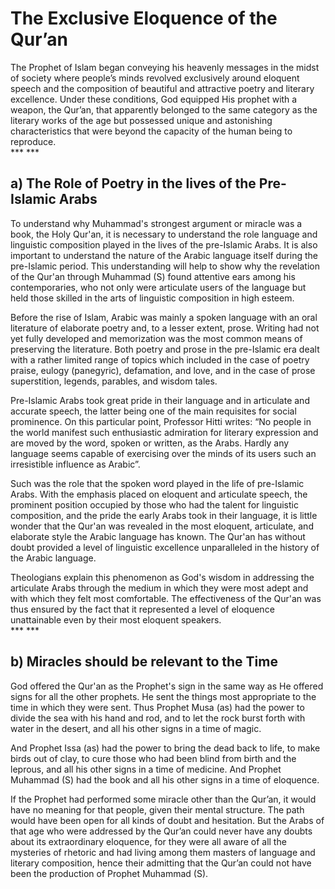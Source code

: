 The Exclusive Eloquence of the Qur’an
=====================================

The Prophet of Islam began conveying his heavenly messages in the midst
of society where people’s minds revolved exclusively around eloquent
speech and the composition of beautiful and attractive poetry and
literary excellence. Under these conditions, God equipped His prophet
with a weapon, the Qur’an, that apparently belonged to the same category
as the literary works of the age but possessed unique and astonishing
characteristics that were beyond the capacity of the human being to
reproduce.  
*** ***

a) The Role of Poetry in the lives of the Pre-Islamic Arabs
-----------------------------------------------------------

To understand why Muhammad's strongest argument or miracle was a book,
the Holy Qur'an, it is necessary to understand the role language and
linguistic composition played in the lives of the pre-Islamic Arabs. It
is also important to understand the nature of the Arabic language itself
during the pre-Islamic period. This understanding will help to show why
the revelation of the Qur'an through Muhammad (S) found attentive ears
among his contemporaries, who not only were articulate users of the
language but held those skilled in the arts of linguistic composition in
high esteem.

Before the rise of Islam, Arabic was mainly a spoken language with an
oral literature of elaborate poetry and, to a lesser extent, prose.
Writing had not yet fully developed and memorization was the most common
means of preserving the literature. Both poetry and prose in the
pre-Islamic era dealt with a rather limited range of topics which
included in the case of poetry praise, eulogy (panegyric), defamation,
and love, and in the case of prose superstition, legends, parables, and
wisdom tales.

Pre-Islamic Arabs took great pride in their language and in articulate
and accurate speech, the latter being one of the main requisites for
social prominence. On this particular point, Professor Hitti writes: “No
people in the world manifest such enthusiastic admiration for literary
expression and are moved by the word, spoken or written, as the Arabs.
Hardly any language seems capable of exercising over the minds of its
users such an irresistible influence as Arabic”.

Such was the role that the spoken word played in the life of pre-Islamic
Arabs. With the emphasis placed on eloquent and articulate speech, the
prominent position occupied by those who had the talent for linguistic
composition, and the pride the early Arabs took in their language, it is
little wonder that the Qur'an was revealed in the most eloquent,
articulate, and elaborate style the Arabic language has known. The
Qur'an has without doubt provided a level of linguistic excellence
unparalleled in the history of the Arabic language.

Theologians explain this phenomenon as God's wisdom in addressing the
articulate Arabs through the medium in which they were most adept and
with which they felt most comfortable. The effectiveness of the Qur'an
was thus ensured by the fact that it represented a level of eloquence
unattainable even by their most eloquent speakers.  
*** ***

b) Miracles should be relevant to the Time
------------------------------------------

God offered the Qur'an as the Prophet's sign in the same way as He
offered signs for all the other prophets. He sent the things most
appropriate to the time in which they were sent. Thus Prophet Musa (as)
had the power to divide the sea with his hand and rod, and to let the
rock burst forth with water in the desert, and all his other signs in a
time of magic.

And Prophet Issa (as) had the power to bring the dead back to life, to
make birds out of clay, to cure those who had been blind from birth and
the leprous, and all his other signs in a time of medicine. And Prophet
Muhammad (S) had the book and all his other signs in a time of
eloquence.

If the Prophet had performed some miracle other than the Qur’an, it
would have no meaning for that people, given their mental structure. The
path would have been open for all kinds of doubt and hesitation. But the
Arabs of that age who were addressed by the Qur’an could never have any
doubts about its extraordinary eloquence, for they were all aware of all
the mysteries of rhetoric and had living among them masters of language
and literary composition, hence their admitting that the Qur’an could
not have been the production of Prophet Muhammad (S).  
  


